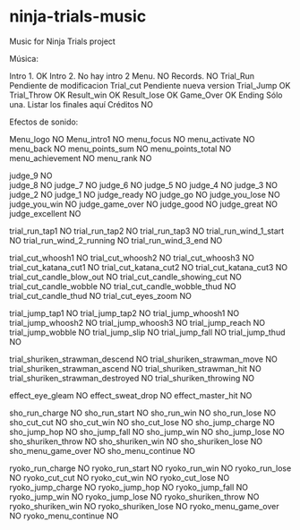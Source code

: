 ninja-trials-music
==================

Music for Ninja Trials project

Música:

Intro 1.                          OK
Intro 2.                          No hay intro 2
Menu.                             NO
Records.                          NO
Trial_Run                         Pendiente de modificacion
Trial_cut                         Pendiente nueva version
Trial_Jump                        OK
Trial_Throw                       OK
Result_win                        OK
Result_lose                       OK
Game_Over                         OK
Ending                            Sólo una. Listar los finales aquí
Créditos                          NO
          
Efectos de sonido:          
          
Menu_logo                         NO
Menu_intro1                       NO
menu_focus                        NO
menu_activate                     NO
menu_back                         NO
menu_points_sum                   NO
menu_points_total                 NO
menu_achievement                  NO
menu_rank                         NO
          
judge_9                           NO          
judge_8                           NO 
judge_7                           NO 
judge_6                           NO 
judge_5                           NO 
judge_4                           NO 
judge_3                           NO 
judge_2                           NO 
judge_1                           NO 
judge_ready                       NO
judge_go                          NO
judge_you_lose                    NO
judge_you_win                     NO
judge_game_over                   NO
judge_good                        NO
judge_great                       NO
judge_excellent                   NO
      
trial_run_tap1                    NO
trial_run_tap2                    NO
trial_run_tap3                    NO
trial_run_wind_1_start            NO
trial_run_wind_2_running          NO
trial_run_wind_3_end              NO

trial_cut_whoosh1                 NO
trial_cut_whoosh2                 NO
trial_cut_whoosh3                 NO
trial_cut_katana_cut1             NO
trial_cut_katana_cut2             NO
trial_cut_katana_cut3             NO
trial_cut_candle_blow_out         NO
trial_cut_candle_showing_cut      NO
trial_cut_candle_wobble           NO
trial_cut_candle_wobble_thud      NO
trial_cut_candle_thud             NO
trial_cut_eyes_zoom               NO

trial_jump_tap1                   NO
trial_jump_tap2                   NO
trial_jump_whoosh1                NO
trial_jump_whoosh2                NO
trial_jump_whoosh3                NO
trial_jump_reach                  NO
trial_jump_wobble                 NO
trial_jump_slip                   NO
trial_jump_fall                   NO
trial_jump_thud                   NO

trial_shuriken_strawman_descend   NO
trial_shuriken_strawman_move      NO
trial_shuriken_strawman_ascend    NO
trial_shuriken_strawman_hit       NO
trial_shuriken_strawman_destroyed NO
trial_shuriken_throwing           NO

effect_eye_gleam                  NO
effect_sweat_drop                 NO
effect_master_hit                 NO

sho_run_charge                    NO
sho_run_start                     NO
sho_run_win                       NO
sho_run_lose                      NO
sho_cut_cut                       NO
sho_cut_win                       NO
sho_cut_lose                      NO
sho_jump_charge                   NO
sho_jump_hop                      NO
sho_jump_fall                     NO
sho_jump_win                      NO
sho_jump_lose                     NO
sho_shuriken_throw                NO
sho_shuriken_win                  NO
sho_shuriken_lose                 NO
sho_menu_game_over                NO
sho_menu_continue                 NO

ryoko_run_charge                  NO
ryoko_run_start                   NO
ryoko_run_win                     NO
ryoko_run_lose                    NO
ryoko_cut_cut                     NO
ryoko_cut_win                     NO
ryoko_cut_lose                    NO
ryoko_jump_charge                 NO
ryoko_jump_hop                    NO
ryoko_jump_fall                   NO
ryoko_jump_win                    NO
ryoko_jump_lose                   NO
ryoko_shuriken_throw              NO
ryoko_shuriken_win                NO
ryoko_shuriken_lose               NO
ryoko_menu_game_over              NO
ryoko_menu_continue               NO
